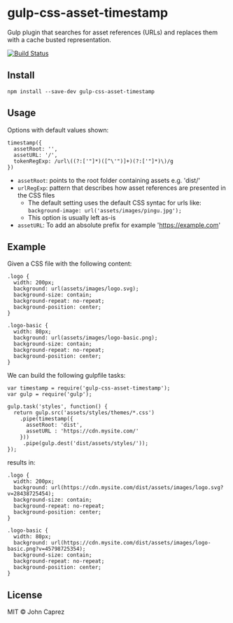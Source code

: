 gulp-css-asset-timestamp
=================

Gulp plugin that searches for asset references (URLs) and replaces them
with a cache busted representation.

[![Build Status](https://travis-ci.org/jaykay-design/gulp-css-asset-timestamp.svg)](https://travis-ci.org/jaykay-design/gulp-css-asset-timestamp)

## Install

    npm install --save-dev gulp-css-asset-timestamp

## Usage

Options with default values shown:

    timestamp({
      assetRoot: '',
      assetURL: '/',
      tokenRegExp: /url\((?:['"]*)([^\'")]+)(?:['"]*)\)/g
    })

- `assetRoot`: points to the root folder containing assets e.g. 'dist/'
- `urlRegExp`: pattern that describes how asset references are presented in the CSS files
    - The default setting uses the default CSS syntac for urls like: `background-image: url('assets/images/pingu.jpg');`
    - This option is usually left as-is
- `assetURL`: To add an absolute prefix for example 'https://example.com'

## Example

Given a CSS file with the following content:

    .logo {
      width: 200px;
      background: url(assets/images/logo.svg);
      background-size: contain;
      background-repeat: no-repeat;
      background-position: center;
    }

    .logo-basic {
      width: 80px;
      background: url(assets/images/logo-basic.png);
      background-size: contain;
      background-repeat: no-repeat;
      background-position: center;
    }


We can build the following gulpfile tasks:

    var timestamp = require('gulp-css-asset-timestamp');
    var gulp = require('gulp');

    gulp.task('styles', function() {
      return gulp.src('assets/styles/themes/*.css')
        .pipe(timestamp({
          assetRoot: 'dist',
          assetURL : 'https://cdn.mysite.com/'
        }))
         .pipe(gulp.dest('dist/assets/styles/'));
    });

results in:

    .logo {
      width: 200px;
      background: url(https://cdn.mysite.com/dist/assets/images/logo.svg?v=28438725454);
      background-size: contain;
      background-repeat: no-repeat;
      background-position: center;
    }

    .logo-basic {
      width: 80px;
      background: url(https://cdn.mysite.com/dist/assets/images/logo-basic.png?v=45798725354);
      background-size: contain;
      background-repeat: no-repeat;
      background-position: center;
    }

## License

MIT © John Caprez

